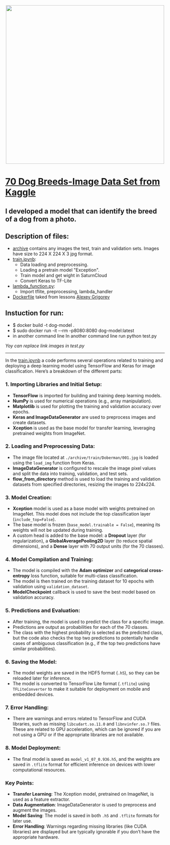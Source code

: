 
<div id="header" align="center">
  <img src="https://glorypets.ru/wp-content/uploads/2020/07/1-tsarstvennost.jpg" width="500"/>
</div>

# [70 Dog Breeds-Image Data Set from Kaggle](https://www.kaggle.com/datasets/gpiosenka/70-dog-breedsimage-data-set)

## I developed a model that can identify the breed of a dog from a photo. 

## Description of files:
- [archive](https://github.com/Andrej-Ilin/course_zoomcamp_2022/tree/main/capstone1/archive) contains any images the test, train and validation sets. Images have size to 224 X 224 X 3 jpg format.
- [train.ipynb](https://github.com/Andrej-Ilin/course_zoomcamp_2022/blob/main/capstone1/train.ipynb):
  * Data loading and preprocessing. 
  * Loading a pretrain model "Exception".
  * Train model and get wight in SaturnCloud
  * Convert Keras to TF-Lite 
- [lambda_function.py](https://github.com/Andrej-Ilin/course_zoomcamp_2022/blob/main/capstone1/lambda_function.py):
  * Import tflite, preprocessing, lambda_handler
- [Dockerfile](https://github.com/Andrej-Ilin/course_zoomcamp_2022/blob/main/capstone1/Dockerfile) taked from lessons [Alexey Grigorev](https://github.com/alexeygrigorev/mlbookcamp-code/blob/master/course-zoomcamp/09-serverless/code/Dockerfile) 

## Instuction for run:
  - $ docker build -t dog-model .
  - $ sudo docker run -it --rm -p8080:8080 dog-model:latest
  - in another command line In another command line run python test.py
  
*Yoy can replace link images in test.py*

___
  In the [train.ipynb](https://github.com/Andrej-Ilin/course_zoomcamp_2022/blob/main/capstone1/train.ipynb) a code performs several operations related to training and deploying a deep learning model using TensorFlow and Keras for image classification. Here’s a breakdown of the different parts:

### 1. **Importing Libraries and Initial Setup**:
   - **TensorFlow** is imported for building and training deep learning models.
   - **NumPy** is used for numerical operations (e.g., array manipulation).
   - **Matplotlib** is used for plotting the training and validation accuracy over epochs.
   - **Keras and ImageDataGenerator** are used to preprocess images and create datasets.
   - **Xception** is used as the base model for transfer learning, leveraging pretrained weights from ImageNet.

### 2. **Loading and Preprocessing Data**:
   - The image file located at `./archive/train/Doberman/001.jpg` is loaded using the `load_img` function from Keras.
   - **ImageDataGenerator** is configured to rescale the image pixel values and split the data into training, validation, and test sets.
   - **flow_from_directory** method is used to load the training and validation datasets from specified directories, resizing the images to 224x224.

### 3. **Model Creation**:
   - **Xception** model is used as a base model with weights pretrained on ImageNet. This model does not include the top classification layer (`include_top=False`).
   - The base model is frozen (`base_model.trainable = False`), meaning its weights will not be updated during training.
   - A custom head is added to the base model: a **Dropout** layer (for regularization), a **GlobalAveragePooling2D** layer (to reduce spatial dimensions), and a **Dense** layer with 70 output units (for the 70 classes).

### 4. **Model Compilation and Training**:
   - The model is compiled with the **Adam optimizer** and **categorical cross-entropy** loss function, suitable for multi-class classification.
   - The model is then trained on the training dataset for 10 epochs with validation using `validation_dataset`.
   - **ModelCheckpoint** callback is used to save the best model based on validation accuracy.

### 5. **Predictions and Evaluation**:
   - After training, the model is used to predict the class for a specific image.
   - Predictions are output as probabilities for each of the 70 classes.
   - The class with the highest probability is selected as the predicted class, but the code also checks the top two predictions to potentially handle cases of ambiguous classification (e.g., if the top two predictions have similar probabilities).

### 6. **Saving the Model**:
   - The model weights are saved in the HDF5 format (`.h5`), so they can be reloaded later for inference.
   - The model is converted to TensorFlow Lite format (`.tflite`) using `TFLiteConverter` to make it suitable for deployment on mobile and embedded devices.

### 7. **Error Handling**:
   - There are warnings and errors related to TensorFlow and CUDA libraries, such as missing `libcudart.so.11.0` and `libnvinfer.so.7` files. These are related to GPU acceleration, which can be ignored if you are not using a GPU or if the appropriate libraries are not available.

### 8. **Model Deployment**:
   - The final model is saved as `model_v1_07_0.936.h5`, and the weights are saved in `.tflite` format for efficient inference on devices with lower computational resources.
     
### Key Points:
- **Transfer Learning**: The Xception model, pretrained on ImageNet, is used as a feature extractor.
- **Data Augmentation**: ImageDataGenerator is used to preprocess and augment the images.
- **Model Saving**: The model is saved in both `.h5` and `.tflite` formats for later use.
- **Error Handling**: Warnings regarding missing libraries (like CUDA libraries) are displayed but are typically ignorable if you don’t have the appropriate hardware.
  
